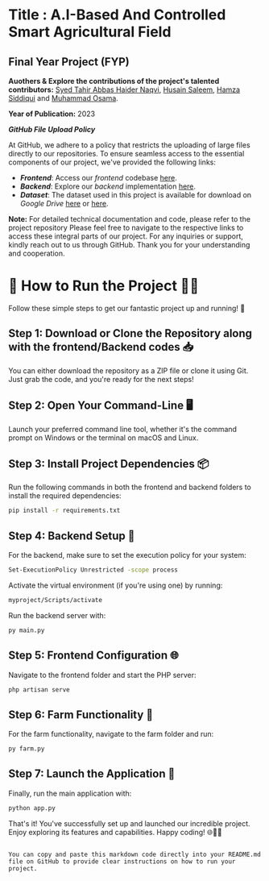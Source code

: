 # Title : A.I-Based And Controlled Smart Agricultural Field

## Final Year Project (FYP)

**Auothers & Explore the contributions of the project's talented contributors:** [Syed Tahir Abbas Haider Naqvi](https://github.com/tahirabbas11), [Husain Saleem](link_to_husain), [Hamza Siddiqui](link_to_hamza) and [Muhammad Osama](link_to_osama).

**Year of Publication:** 2023



**_GitHub File Upload Policy_**

At GitHub, we adhere to a policy that restricts the uploading of large files directly to our repositories. To ensure seamless access to the essential components of our project, we've provided the following links:

- **_Frontend_**: Access our *frontend* codebase [here](https://drive.google.com/drive/folders/1Fw1GkpeZ8iF_lNJefGPDQw6jMevccG8J?usp=sharing).
- **_Backend_**: Explore our *backend* implementation [here](https://drive.google.com/drive/folders/1kFHtILBEn45642gMum1q6MuwSg3mqnwr?usp=sharing).
- **_Dataset_**: The dataset used in this project is available for download on *Google Drive* [here](https://drive.google.com/drive/folders/12qJmWK6Qht6Zt-Aj7vzkaTQ0CGY097za?usp=sharing) or [here](https://www.kaggle.com/datasets/emmarex/plantdisease).

**Note:** For detailed technical documentation and code, please refer to the project repository
Please feel free to navigate to the respective links to access these integral parts of our project. For any inquiries or support, kindly reach out to us through GitHub. Thank you for your understanding and cooperation.






# 🚀 How to Run the Project 🏃‍♂️

Follow these simple steps to get our fantastic project up and running! 🌟

## Step 1: Download or Clone the Repository along with the frontend/Backend codes 📥

You can either download the repository as a ZIP file or clone it using Git. Just grab the code, and you're ready for the next steps!

## Step 2: Open Your Command-Line 🖥️

Launch your preferred command line tool, whether it's the command prompt on Windows or the terminal on macOS and Linux.

## Step 3: Install Project Dependencies 📦

Run the following commands in both the frontend and backend folders to install the required dependencies:

```bash
pip install -r requirements.txt
```

## Step 4: Backend Setup 🐍

For the backend, make sure to set the execution policy for your system:

```bash
Set-ExecutionPolicy Unrestricted -scope process
```

Activate the virtual environment (if you're using one) by running:

```bash
myproject/Scripts/activate
```

Run the backend server with:

```bash
py main.py
```

## Step 5: Frontend Configuration 🌐

Navigate to the frontend folder and start the PHP server:

```bash
php artisan serve
```

## Step 6: Farm Functionality 🚜

For the farm functionality, navigate to the farm folder and run:

```bash
py farm.py
```

## Step 7: Launch the Application 🚀

Finally, run the main application with:

```bash
python app.py
```

That's it! You've successfully set up and launched our incredible project. Enjoy exploring its features and capabilities. Happy coding! 🌐👨‍💻
```

You can copy and paste this markdown code directly into your README.md file on GitHub to provide clear instructions on how to run your project.
